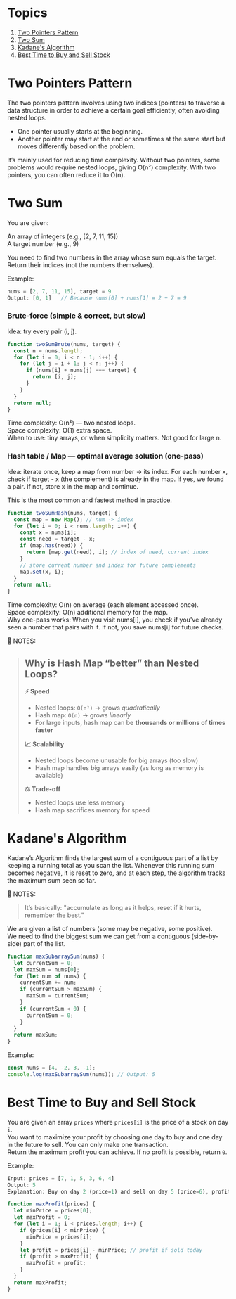 # Topics

1. [Two Pointers Pattern](https://github.com/akshaitr/data-structures-and-algorithms?tab=readme-ov-file#two-pointers-pattern)
2. [Two Sum](https://github.com/akshaitr/data-structures-and-algorithms?tab=readme-ov-file#two-sum)
3. [Kadane's Algorithm](https://github.com/akshaitr/data-structures-and-algorithms?tab=readme-ov-file#kadanes-algorithm)
4. [Best Time to Buy and Sell Stock](https://github.com/akshaitr/data-structures-and-algorithms?tab=readme-ov-file#best-time-to-buy-and-sell-stock)

# Two Pointers Pattern

The two pointers pattern involves using two indices (pointers) to traverse a data structure in order to achieve a certain goal efficiently, often avoiding nested loops.

- One pointer usually starts at the beginning.
- Another pointer may start at the end or sometimes at the same start but moves differently based on the problem.

It’s mainly used for reducing time complexity. Without two pointers, some problems would require nested loops, giving O(n²) complexity. With two pointers, you can often reduce it to O(n).

# Two Sum

You are given:

An array of integers (e.g., [2, 7, 11, 15]) <br/>
A target number (e.g., 9)

You need to find two numbers in the array whose sum equals the target.
Return their indices (not the numbers themselves).

Example:
```javascript
nums = [2, 7, 11, 15], target = 9
Output: [0, 1]   // Because nums[0] + nums[1] = 2 + 7 = 9
```

### Brute-force (simple & correct, but slow)

Idea: try every pair (i, j).
```javascript
function twoSumBrute(nums, target) {
  const n = nums.length;
  for (let i = 0; i < n - 1; i++) {
    for (let j = i + 1; j < n; j++) {
      if (nums[i] + nums[j] === target) {
        return [i, j];
      }
    }
  }
  return null;
}
```

Time complexity: O(n²) — two nested loops.<br/>
Space complexity: O(1) extra space.<br/>
When to use: tiny arrays, or when simplicity matters. Not good for large n.

### Hash table / Map — optimal average solution (one-pass)

Idea: iterate once, keep a map from number → its index. For each number x, check if target - x (the complement) is already in the map. If yes, we found a pair. If not, store x in the map and continue.

This is the most common and fastest method in practice.
```javascript
function twoSumHash(nums, target) {
  const map = new Map(); // num -> index
  for (let i = 0; i < nums.length; i++) {
    const x = nums[i];
    const need = target - x;
    if (map.has(need)) {
      return [map.get(need), i]; // index of need, current index
    }
    // store current number and index for future complements
    map.set(x, i);
  }
  return null;
}
```

Time complexity: O(n) on average (each element accessed once).<br/>
Space complexity: O(n) additional memory for the map.<br/>
Why one-pass works: When you visit nums[i], you check if you've already seen a number that pairs with it. If not, you save nums[i] for future checks.

📢 NOTES:

> ## Why is Hash Map “better” than Nested Loops?
>
> **⚡ Speed**
> - Nested loops: `O(n²)` → grows *quadratically*  
> - Hash map: `O(n)` → grows *linearly*  
> - For large inputs, hash map can be **thousands or millions of times faster**
>
> **📈 Scalability**
> - Nested loops become unusable for big arrays (too slow)  
> - Hash map handles big arrays easily (as long as memory is available)
>
> **⚖️ Trade-off**
> - Nested loops use less memory  
> - Hash map sacrifices memory for speed

# Kadane's Algorithm

Kadane’s Algorithm finds the largest sum of a contiguous part of a list by keeping a running total as you scan the list. Whenever this running sum becomes negative, it is reset to zero, and at each step, the algorithm tracks the maximum sum seen so far.

📢 NOTES:

> It’s basically: "accumulate as long as it helps, reset if it hurts, remember the best."

We are given a list of numbers (some may be negative, some positive).<br/>
We need to find the biggest sum we can get from a contiguous (side-by-side) part of the list.

```javascript
function maxSubarraySum(nums) {
  let currentSum = 0;
  let maxSum = nums[0];
  for (let num of nums) {
    currentSum += num;
    if (currentSum > maxSum) {
      maxSum = currentSum;
    }
    if (currentSum < 0) {
      currentSum = 0;
    }
  }
  return maxSum;
}
```

Example:
```javascript
const nums = [4, -2, 3, -1];
console.log(maxSubarraySum(nums)); // Output: 5
```

# Best Time to Buy and Sell Stock

You are given an array `prices` where `prices[i]` is the price of a stock on day `i`.<br/>
You want to maximize your profit by choosing one day to buy and one day in the future to sell. You can only make one transaction.<br/>
Return the maximum profit you can achieve. If no profit is possible, return `0`.

Example:
```javascript
Input: prices = [7, 1, 5, 3, 6, 4]
Output: 5
Explanation: Buy on day 2 (price=1) and sell on day 5 (price=6), profit = 6-1 = 5
```

```javascript
function maxProfit(prices) {
  let minPrice = prices[0];
  let maxProfit = 0;
  for (let i = 1; i < prices.length; i++) {
    if (prices[i] < minPrice) {
      minPrice = prices[i];
    }
    let profit = prices[i] - minPrice; // profit if sold today
    if (profit > maxProfit) {
      maxProfit = profit;
    }
  }
  return maxProfit;
}
```
